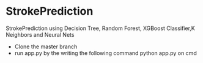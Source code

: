 # StrokePrediction
StrokePrediction using Decision Tree, Random Forest, XGBoost Classifier,K Neighbors and Neural Nets
- Clone the master branch
- run app.py by the writing the following command python app.py on cmd
